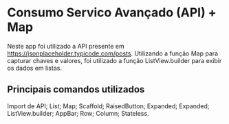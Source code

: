# Consumo Servico Avançado (API) + Map

Neste app foi utilizado a API presente em https://jsonplaceholder.typicode.com/posts. Utilizando a função Map para capturar chaves e valores, foi utilizado a função ListView.builder para exibir os dados em listas.

## Principais comandos utilizados

Import de API; List; Map; Scaffold; RaisedButton; Expanded; Expanded; ListView.builder; AppBar; Row; Column; Stateless.
